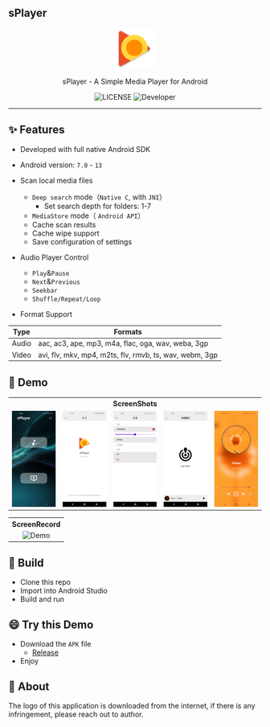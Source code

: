 ## sPlayer

<p align="center">
  <a href="https://github.com/Albresky/sPlayer"><img src="src/../app/src/main/res/drawable/ic_launcher.png" width="80" alt="HDU-Library-Master"></a>
</p>
<p align="center">
sPlayer - A Simple Media Player for Android
</p>

<div align="center">

![LICENSE](https://img.shields.io/badge/License-Apache2.0-green)
![Developer](https://img.shields.io/badge/Developer-Albresky-blue.svg)

</div>

---
## :sparkles: Features 

- Developed with full native Android SDK

- Android version: `7.0` - `13`

- Scan local media files
  - `Deep search` mode（`Native C`, with `JNI`）
    - Set search depth for folders: 1-7
  - `MediaStore` mode（ `Android API`）
  - Cache scan results
  - Cache wipe support
  - Save configuration of settings

- Audio Player Control
  - `Play`&`Pause`
  - `Next`&`Previous`
  - `Seekbar`
  - `Shuffle/Repeat/Loop`

- Format Support

| Type  | Formats |
|-------|---------|
| Audio | aac, ac3, ape, mp3, m4a, flac, oga, wav, weba, 3gp |
| Video | avi, flv, mkv, mp4, m2ts, flv, rmvb, ts, wav, webm, 3gp |

## :eyes: Demo 

<table>
    <tr>
      <th colspan="5" style="text-align:center;">ScreenShots</th>
    </tr>
    <tr>
        <td><img src="./demo/1.webp" alt="Image 1"></td>
        <td><img src="./demo/2.webp" alt="Image 2"></td>
        <td><img src="./demo/3.webp" alt="Image 3"></td>
        <td><img src="./demo/4.webp" alt="Image 4"></td>
        <td><img src="./demo/5.webp" alt="Image 5"></td>
    </tr>
</table>

<div style="width:100%; text-align:center;">
    <table style="margin: 0 auto;">
        <tr>
            <th colspan="1" style="text-align:center;">ScreenRecord</th>
        </tr>
        <tr>
            <td><img src="./demo/demo.gif"  width="300" alt="Demo"></td>
        </tr>
    </table>
</div>


## :hammer: Build 

 - Clone this repo
 - Import into Android Studio
 - Build and run


## :smile: Try this Demo 

 - Download the `APK` file
   - [Release](https://github.com/Albresky/sPlayer/releases/tag/v0.0.4)
 - Enjoy

## :speech_balloon: About 

The logo of this application is downloaded from the internet, if there is any infringement, please reach out to author.